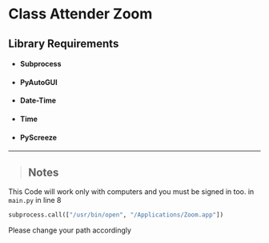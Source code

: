 # Class Attender Zoom

## Library Requirements
* #### Subprocess
* #### PyAutoGUI
* #### Date-Time
* #### Time
* #### PyScreeze
***

> ## Notes
This Code will work only with computers and you must be signed in too. in  `main.py` in line 8
```python
subprocess.call(["/usr/bin/open", "/Applications/Zoom.app"])
```
Please change your path accordingly